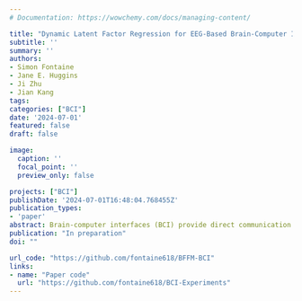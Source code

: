```yaml
---
# Documentation: https://wowchemy.com/docs/managing-content/

title: "Dynamic Latent Factor Regression for EEG-Based Brain-Computer Interfaces"
subtitle: ''
summary: ''
authors:
- Simon Fontaine
- Jane E. Huggins
- Ji Zhu
- Jian Kang
tags:
categories: ["BCI"]
date: '2024-07-01'
featured: false
draft: false

image:
  caption: ''
  focal_point: ''
  preview_only: false

projects: ["BCI"]
publishDate: '2024-07-01T16:48:04.768455Z'
publication_types:
- 'paper'
abstract: Brain-computer interfaces (BCI) provide direct communication from the brain to an external device by inferring the user's intent from the brain activity. Specifically, current BCI technology often rely on analysing event-related potentials (ERP), such as the P300 signal, as measurable electroencephalography (EEG) responses to stimuli presented to the user. However, crucial information is often overlooked by focusing solely on well-characterized ERPs. In particular, studying the whole EEG measurements following the onset of a stimulus throughout the scalp can improve the performance of BCIs as well as our understanding of the brain functions responsible for information processing and decision-making. We propose a novel Bayesian model based on dynamic latent factor models, which provide two crucial improvements over existing methods. First, we learn latent factors across EEG electrodes and time which allows dimensionality reduction, abstraction of the BCI design and decomposition of complex electrode-wise responses into interpretable sub-components.  Second, we allow spatial correlation across electrodes to vary both with time and stimulus type (target or nontarget), which captures changes in functional connectivity following the onset of a stimulus, along with variations associated with intent. The application of our model to real BCI sessions provide valuable insight by recovering and refining some of the known ERPs, discovering new signals and highlighting variations in functional connectivity that were mostly unexplored so far.
publication: "In preparation"
doi: ""

url_code: "https://github.com/fontaine618/BFFM-BCI"
links: 
- name: "Paper code"
  url: "https://github.com/fontaine618/BCI-Experiments"
---
```


